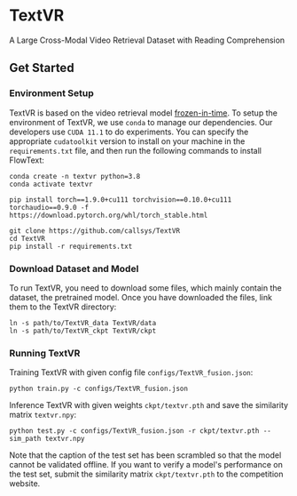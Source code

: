 # TextVR
 A Large Cross-Modal Video Retrieval Dataset with Reading Comprehension

## Get Started
 ### Environment Setup
 TextVR is based on the video retrieval model [
frozen-in-time](https://github.com/m-bain/frozen-in-time). To setup the environment of TextVR, we use `conda` to manage our dependencies. Our developers use `CUDA 11.1` to do experiments. You can specify the appropriate `cudatoolkit` version to install on your machine in the `requirements.txt` file, and then run the following commands to install FlowText:
 ```
conda create -n textvr python=3.8
conda activate textvr

pip install torch==1.9.0+cu111 torchvision==0.10.0+cu111 torchaudio==0.9.0 -f https://download.pytorch.org/whl/torch_stable.html

git clone https://github.com/callsys/TextVR
cd TextVR
pip install -r requirements.txt
 ```
### Download Dataset and Model
To run TextVR, you need to download some files, which mainly contain the dataset, the pretrained model. Once you have downloaded the files, link them to the TextVR directory:
```
ln -s path/to/TextVR_data TextVR/data
ln -s path/to/TextVR_ckpt TextVR/ckpt
```
### Running TextVR
Training TextVR with given config file `configs/TextVR_fusion.json`:
```
python train.py -c configs/TextVR_fusion.json
```
Inference TextVR with given weights `ckpt/textvr.pth` and save the similarity matrix `textvr.npy`:
```
python test.py -c configs/TextVR_fusion.json -r ckpt/textvr.pth --sim_path textvr.npy
```
Note that the caption of the test set has been scrambled so that the model cannot be validated offline. If you want to verify a model's performance on the test set, submit the similarity matrix `ckpt/textvr.pth` to the competition website.
